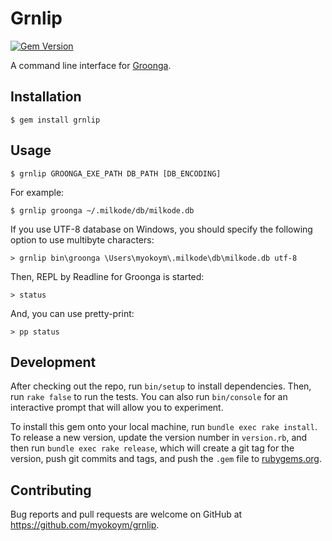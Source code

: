# Grnlip

[![Gem Version](https://badge.fury.io/rb/grnlip.svg)](http://badge.fury.io/rb/grnlip)

A command line interface for [Groonga](http://groonga.org/).

## Installation

    $ gem install grnlip

## Usage

    $ grnlip GROONGA_EXE_PATH DB_PATH [DB_ENCODING]

For example:

    $ grnlip groonga ~/.milkode/db/milkode.db

If you use UTF-8 database on Windows, you should specify the following option to use multibyte characters:

    > grnlip bin\groonga \Users\myokoym\.milkode\db\milkode.db utf-8

Then, REPL by Readline for Groonga is started:

    > status

And, you can use pretty-print:

    > pp status

## Development

After checking out the repo, run `bin/setup` to install dependencies. Then, run `rake false` to run the tests. You can also run `bin/console` for an interactive prompt that will allow you to experiment.

To install this gem onto your local machine, run `bundle exec rake install`. To release a new version, update the version number in `version.rb`, and then run `bundle exec rake release`, which will create a git tag for the version, push git commits and tags, and push the `.gem` file to [rubygems.org](https://rubygems.org).

## Contributing

Bug reports and pull requests are welcome on GitHub at https://github.com/myokoym/grnlip.


